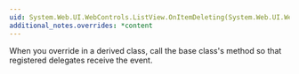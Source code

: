 ```yaml
---
uid: System.Web.UI.WebControls.ListView.OnItemDeleting(System.Web.UI.WebControls.ListViewDeleteEventArgs)
additional_notes.overrides: *content
---
```


<p>When you override <xref href="System.Web.UI.WebControls.ListView.OnItemDeleting(System.Web.UI.WebControls.ListViewDeleteEventArgs)"></xref> in a derived class, call the base class's <xref href="System.Web.UI.WebControls.ListView.OnItemDeleting(System.Web.UI.WebControls.ListViewDeleteEventArgs)"></xref> method so that registered delegates receive the event.</p>


